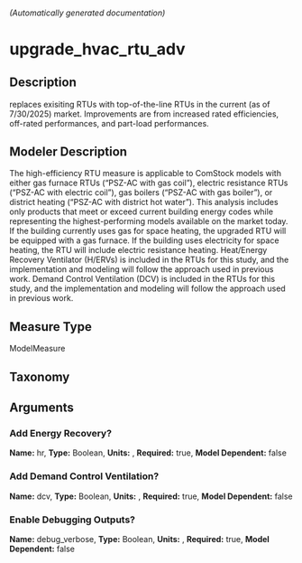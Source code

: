

###### (Automatically generated documentation)

# upgrade_hvac_rtu_adv

## Description
replaces exisiting RTUs with top-of-the-line RTUs in the current (as of 7/30/2025) market. Improvements are from increased rated efficiencies, off-rated performances, and part-load performances.

## Modeler Description
The high-efficiency RTU measure is applicable to ComStock models with either gas furnace RTUs (“PSZ-AC with gas coil”), electric resistance RTUs (“PSZ-AC with electric coil”), gas boilers (“PSZ-AC with gas boiler”), or district heating (“PSZ-AC with district hot water”). This analysis includes only products that meet or exceed current building energy codes while representing the highest-performing models available on the market today. If the building currently uses gas for space heating, the upgraded RTU will be equipped with a gas furnace. If the building uses electricity for space heating, the RTU will include electric resistance heating. Heat/Energy Recovery Ventilator (H/ERVs) is included in the RTUs for this study, and the implementation and modeling will follow the approach used in previous work. Demand Control Ventilation (DCV) is included in the RTUs for this study, and the implementation and modeling will follow the approach used in previous work.

## Measure Type
ModelMeasure

## Taxonomy


## Arguments


### Add Energy Recovery?

**Name:** hr,
**Type:** Boolean,
**Units:** ,
**Required:** true,
**Model Dependent:** false


### Add Demand Control Ventilation?

**Name:** dcv,
**Type:** Boolean,
**Units:** ,
**Required:** true,
**Model Dependent:** false


### Enable Debugging Outputs?

**Name:** debug_verbose,
**Type:** Boolean,
**Units:** ,
**Required:** true,
**Model Dependent:** false






